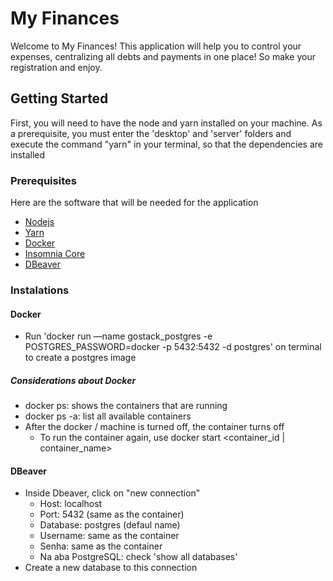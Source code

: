 # My Finances

Welcome to My Finances! This application will help you to control your expenses, centralizing all debts and payments in one place! So make your registration and enjoy.

## Getting Started

First, you will need to have the node and yarn installed on your machine. As a prerequisite, you must enter the 'desktop' and 'server' folders and execute the command "yarn" in your terminal, so that the dependencies are installed

### Prerequisites

Here are the software that will be needed for the application

* [Nodejs](https://nodejs.org/en/)
* [Yarn](https://classic.yarnpkg.com/en/docs/install/#windows-stable)
* [Docker](https://docs.docker.com/docker-for-windows/install/)
* [Insomnia Core](https://insomnia.rest/download/#windows)
* [DBeaver](https://dbeaver.io/download/)

### Instalations 

#### Docker

* Run 'docker run —name gostack_postgres -e POSTGRES_PASSWORD=docker -p 5432:5432 -d postgres' on terminal to create a postgres image

##### Considerations about Docker

* docker ps: shows the containers that are running
* docker ps -a: list all available containers
* After the docker / machine is turned off, the container turns off
  * To run the container again, use docker start <container_id | container_name>

#### DBeaver

* Inside Dbeaver, click on "new connection"
  * Host: localhost
  * Port: 5432 (same as the container)
  * Database: postgres (defaul name)
  * Username: same as the container
  * Senha: same as the container
  * Na aba PostgreSQL: check 'show all databases'
* Create a new database to this connection